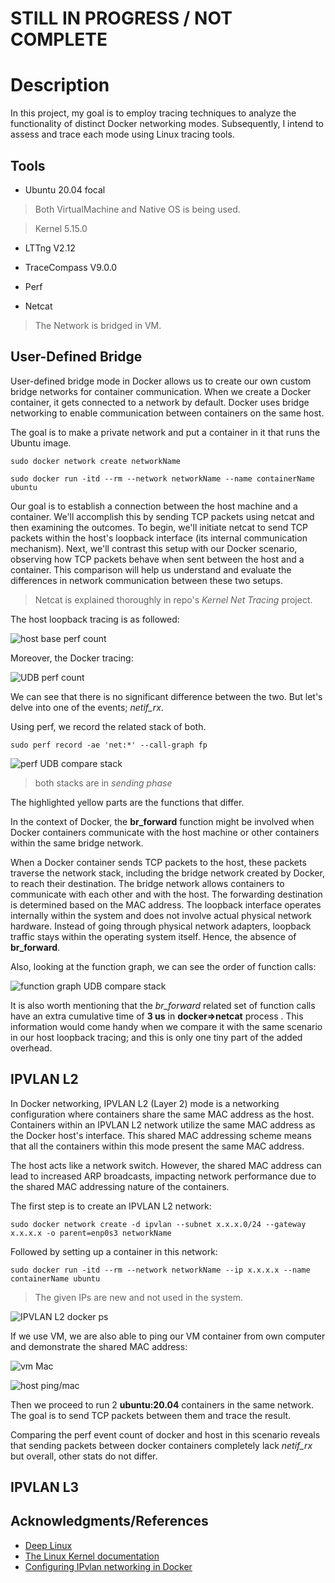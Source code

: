 # STILL IN PROGRESS / NOT COMPLETE

# Description

In this project, my goal is to employ tracing techniques to analyze the functionality of distinct Docker networking modes. Subsequently, I intend to assess and trace each mode using Linux tracing tools.

## Tools

- Ubuntu 20.04 focal

> Both VirtualMachine and Native OS is being used.

> Kernel 5.15.0

- LTTng V2.12

- TraceCompass V9.0.0

- Perf

- Netcat

> The Network is bridged in VM.

## User-Defined Bridge

User-defined bridge mode in Docker allows us to create our own custom bridge networks for container communication. When we create a Docker container, it gets connected to a network by default. Docker uses bridge networking to enable communication between containers on the same host.

The goal is to make a private network and put a container in it that runs the Ubuntu image.

```
sudo docker network create networkName
```

```
sudo docker run -itd --rm --network networkName --name containerName ubuntu
```

Our goal is to establish a connection between the host machine and a container. We'll accomplish this by sending TCP packets using netcat and then examining the outcomes. To begin, we'll initiate netcat to send TCP packets within the host's loopback interface (its internal communication mechanism). Next, we'll contrast this setup with our Docker scenario, observing how TCP packets behave when sent between the host and a container. This comparison will help us understand and evaluate the differences in network communication between these two setups.

> Netcat is explained thoroughly in repo's _Kernel Net Tracing_ project.

The host loopback tracing is as followed:

![host base perf count](https://github.com/ShamsAli-fathi/Linux-Kernel-Tracing/blob/main/Docker%20Networking%20with%20Kernel%20Tracing/src/Base/nc%20perf%20count.png)

Moreover, the Docker tracing:

![UDB perf count](https://github.com/ShamsAli-fathi/Linux-Kernel-Tracing/blob/main/Docker%20Networking%20with%20Kernel%20Tracing/src/UDB/ncscript_perf_udb.png)

We can see that there is no significant difference between the two. But let's delve into one of the events; _netif_rx_.

Using perf, we record the related stack of both.

```
sudo perf record -ae 'net:*' --call-graph fp
```

![perf UDB compare stack](https://github.com/ShamsAli-fathi/Linux-Kernel-Tracing/blob/main/Docker%20Networking%20with%20Kernel%20Tracing/src/UDB/perf_stack%20comparison.png)

> both stacks are in _sending phase_

The highlighted yellow parts are the functions that differ.

In the context of Docker, the **br_forward** function might be involved when Docker containers communicate with the host machine or other containers within the same bridge network.

When a Docker container sends TCP packets to the host, these packets traverse the network stack, including the bridge network created by Docker, to reach their destination. The bridge network allows containers to communicate with each other and with the host. The forwarding destination is determined based on the MAC address. The loopback interface operates internally within the system and does not involve actual physical network hardware. Instead of going through physical network adapters, loopback traffic stays within the operating system itself. Hence, the absence of **br_forward**.

Also, looking at the function graph, we can see the order of function calls:

![function graph UDB compare stack](https://github.com/ShamsAli-fathi/Linux-Kernel-Tracing/blob/main/Docker%20Networking%20with%20Kernel%20Tracing/src/UDB/UDB_functiongraph.png)

It is also worth mentioning that the _br_forward_ related set of function calls have an extra cumulative time of **3 us** in **docker=>netcat** process . This information would come handy when we compare it with the same scenario in our host loopback tracing; and this is only one tiny part of the added overhead.

## IPVLAN L2

In Docker networking, IPVLAN L2 (Layer 2) mode is a networking configuration where containers share the same MAC address as the host. Containers within an IPVLAN L2 network utilize the same MAC address as the Docker host's interface. This shared MAC addressing scheme means that all the containers within this mode present the same MAC address.

The host acts like a network switch. However, the shared MAC address can lead to increased ARP broadcasts, impacting network performance due to the shared MAC addressing nature of the containers.

The first step is to create an IPVLAN L2 network:

```
sudo docker network create -d ipvlan --subnet x.x.x.0/24 --gateway x.x.x.x -o parent=enp0s3 networkName
```

Followed by setting up a container in this network:

```
sudo docker run -itd --rm --network networkName --ip x.x.x.x --name containerName ubuntu
```

> The given IPs are new and not used in the system.

![IPVLAN L2 docker ps](https://github.com/ShamsAli-fathi/Linux-Kernel-Tracing/blob/main/Docker%20Networking%20with%20Kernel%20Tracing/src/IPVLAN2/IPVLAN2_Dockerps.jpg)

If we use VM, we are also able to ping our VM container from own computer and demonstrate the shared MAC address:

![vm Mac](https://github.com/ShamsAli-fathi/Linux-Kernel-Tracing/blob/main/Docker%20Networking%20with%20Kernel%20Tracing/src/IPVLAN2/IPVLAN2_addshMac.png)

![host ping/mac](https://github.com/ShamsAli-fathi/Linux-Kernel-Tracing/blob/main/Docker%20Networking%20with%20Kernel%20Tracing/src/IPVLAN2/IPVLAN2_cmd_ping.png)

Then we proceed to run 2 **ubuntu:20.04** containers in the same network. The goal is to send TCP packets between them and trace the result.

Comparing the perf event count of docker and host in this scenario reveals that sending packets between docker containers completely lack _netif_rx_ but overall, other stats do not differ.

## IPVLAN L3

## Acknowledgments/References

- [Deep Linux](https://www.youtube.com/@deeplinux2248)
- [The Linux Kernel documentation](https://docs.kernel.org/)
- [Configuring IPvlan networking in Docker](<https://4sysops.com/archives/configuring-ipvlan-networking-in-docker/#:~:text=L2%20(or%20Layer%202)%20mode,virtual%20NIC%20for%20each%20container.>)

